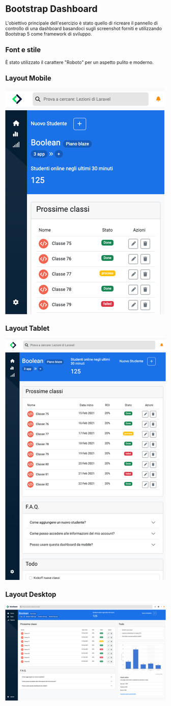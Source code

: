 # Bootstrap Dashboard

L'obiettivo principale dell'esercizio è stato quello di ricreare il pannello di controllo di una dashboard basandoci sugli screenshot forniti e utilizzando Bootstrap 5 come framework di sviluppo.

## Font e stile

È stato utilizzato il carattere "Roboto" per un aspetto pulito e moderno.

## Layout Mobile

![layout mobile](img/layouts/bootstrap-dashboard-mobile.png)

## Layout Tablet

![layout tablet](img/layouts/bootstrap-dashboard-tablet.png)

## Layout Desktop

![layout desktop](img/layouts/bootstrap-dashboard-desktop-1.png)
